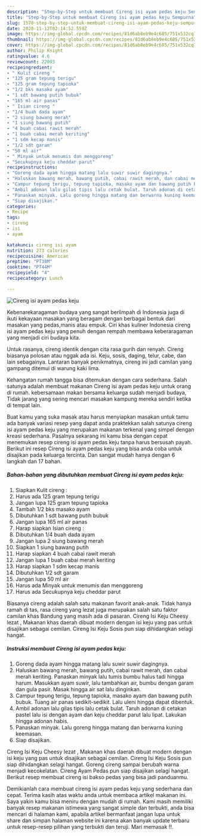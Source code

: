 ```yaml
---
description: "Step-by-Step untuk membuat Cireng isi ayam pedas keju Sempurna"
title: "Step-by-Step untuk membuat Cireng isi ayam pedas keju Sempurna"
slug: 1570-step-by-step-untuk-membuat-cireng-isi-ayam-pedas-keju-sempurna
date: 2020-11-12T02:14:52.559Z
image: https://img-global.cpcdn.com/recipes/81d6ab8eb9e4c685/751x532cq70/cireng-isi-ayam-pedas-keju-foto-resep-utama.jpg
thumbnail: https://img-global.cpcdn.com/recipes/81d6ab8eb9e4c685/751x532cq70/cireng-isi-ayam-pedas-keju-foto-resep-utama.jpg
cover: https://img-global.cpcdn.com/recipes/81d6ab8eb9e4c685/751x532cq70/cireng-isi-ayam-pedas-keju-foto-resep-utama.jpg
author: Philip Knight
ratingvalue: 4.6
reviewcount: 22093
recipeingredient:
- " Kulit cireng "
- "125 gram tepung terigu"
- "125 gram tepung tapioka"
- "1/2 bks masako ayam"
- "1 sdt bawang putih bubuk"
- "165 ml air panas"
- " Isian cireng "
- "1/4 buah dada ayam"
- "2 siung bawang merah"
- "1 siung bawang putih"
- "4 buah cabai rawit merah"
- "1 buah cabai merah keriting"
- "1 sdm kecap manis"
- "1/2 sdt garam"
- "50 ml air"
- " Minyak untuk menumis dan menggoreng"
- "Secukupnya keju cheddar parut"
recipeinstructions:
- "Goreng dada ayam hingga matang lalu suwir suwir dagingnya."
- "Haluskan bawang merah, bawang putih, cabai rawit merah, dan cabai merah keriting. Panaskan minyak lalu tumis bumbu halus tadi hingga harum. Masukkan ayam suwir, lalu tambahkan air, bumbu dengan garam dan gula pasir. Masak hingga air sat lalu dinginkan."
- "Campur tepung terigu, tepung tapioka, masako ayam dan bawang putih bubuk. Tuang air panas sedikit-sedikit. Lalu uleni hingga dapat dibentuk."
- "Ambil adonan lalu gilas tipis lalu cetak bulat. Taruh adonan di cetakan pastel lalu isi dengan ayam dan keju cheddar parut lalu lipat. Lakukan hingga adonan habis."
- "Panaskan minyak. Lalu goreng hingga matang dan berwarna kuning keemasan."
- "Siap disajikan."
categories:
- Recipe
tags:
- cireng
- isi
- ayam

katakunci: cireng isi ayam 
nutrition: 273 calories
recipecuisine: American
preptime: "PT38M"
cooktime: "PT44M"
recipeyield: "4"
recipecategory: Lunch

---
```



![Cireng isi ayam pedas keju](https://img-global.cpcdn.com/recipes/81d6ab8eb9e4c685/751x532cq70/cireng-isi-ayam-pedas-keju-foto-resep-utama.jpg)

Kebenarekaragaman budaya yang sangat berlimpah di Indonesia juga di ikuti kekayaan masakan yang beragam dengan berbagai bentuk dari masakan yang pedas,manis atau empuk. Ciri khas kuliner Indonesia cireng isi ayam pedas keju yang penuh dengan rempah membawa keberaragaman yang menjadi ciri budaya kita.


Untuk rasanya, cireng identik dengan cita rasa gurih dan renyah. Cireng biasanya polosan atau nggak ada isi. Keju, sosis, daging, telur, cabe, dan lain sebagainya. Lantaran banyak penikmatnya, cireng ini jadi camilan yang gampang ditemui di warung kaki lima.

Kehangatan rumah tangga bisa ditemukan dengan cara sederhana. Salah satunya adalah membuat makanan Cireng isi ayam pedas keju untuk orang di rumah. kebersamaan makan bersama keluarga sudah menjadi budaya, Tidak jarang yang sering mencari masakan kampung mereka sendiri ketika di tempat lain.

Buat kamu yang suka masak atau harus menyiapkan masakan untuk tamu ada banyak variasi resep yang dapat anda praktekkan salah satunya cireng isi ayam pedas keju yang merupakan makanan terkenal yang simpel dengan kreasi sederhana. Pasalnya sekarang ini kamu bisa dengan cepat menemukan resep cireng isi ayam pedas keju tanpa harus bersusah payah.
Berikut ini resep Cireng isi ayam pedas keju yang bisa anda coba untuk disajikan pada keluarga tercinta. Dan sangat mudah hanya dengan 6 langkah dan 17 bahan.


<!--inarticleads1-->

##### Bahan-bahan yang dibutuhkan membuat Cireng isi ayam pedas keju:

1. Siapkan  Kulit cireng :
1. Harus ada 125 gram tepung terigu
1. Jangan lupa 125 gram tepung tapioka
1. Tambah 1/2 bks masako ayam
1. Dibutuhkan 1 sdt bawang putih bubuk
1. Jangan lupa 165 ml air panas
1. Harap siapkan  Isian cireng :
1. Dibutuhkan 1/4 buah dada ayam
1. Jangan lupa 2 siung bawang merah
1. Siapkan 1 siung bawang putih
1. Harap siapkan 4 buah cabai rawit merah
1. Jangan lupa 1 buah cabai merah keriting
1. Harap siapkan 1 sdm kecap manis
1. Dibutuhkan 1/2 sdt garam
1. Jangan lupa 50 ml air
1. Harus ada  Minyak untuk menumis dan menggoreng
1. Harus ada Secukupnya keju cheddar parut


Biasanya cireng adalah salah satu makanan favorit anak-anak. Tidak hanya ramah di tas, rasa cireng yang lezat juga merupakan salah satu faktor camilan khas Bandung yang masih ada di pasaran. Cireng Isi Keju Cheesy lezat , Makanan khas daerah dibuat modern dengan isi keju yang pas untuk disajikan sebagai cemilan. Cireng Isi Keju Sosis pun siap dihidangkan selagi hangat. 

<!--inarticleads2-->

##### Instruksi membuat  Cireng isi ayam pedas keju:

1. Goreng dada ayam hingga matang lalu suwir suwir dagingnya.
1. Haluskan bawang merah, bawang putih, cabai rawit merah, dan cabai merah keriting. Panaskan minyak lalu tumis bumbu halus tadi hingga harum. Masukkan ayam suwir, lalu tambahkan air, bumbu dengan garam dan gula pasir. Masak hingga air sat lalu dinginkan.
1. Campur tepung terigu, tepung tapioka, masako ayam dan bawang putih bubuk. Tuang air panas sedikit-sedikit. Lalu uleni hingga dapat dibentuk.
1. Ambil adonan lalu gilas tipis lalu cetak bulat. Taruh adonan di cetakan pastel lalu isi dengan ayam dan keju cheddar parut lalu lipat. Lakukan hingga adonan habis.
1. Panaskan minyak. Lalu goreng hingga matang dan berwarna kuning keemasan.
1. Siap disajikan.


Cireng Isi Keju Cheesy lezat , Makanan khas daerah dibuat modern dengan isi keju yang pas untuk disajikan sebagai cemilan. Cireng Isi Keju Sosis pun siap dihidangkan selagi hangat. Goreng cireng sampai berubah warna menjadi kecokelatan. Cireng Ayam Pedas pun siap disajikan selagi hangat. Berikut resep membuat cireng isi bakso pedas yang bisa jadi panduanmu. 

Demikianlah cara membuat cireng isi ayam pedas keju yang sederhana dan cepat. Terima kasih atas waktu anda untuk membaca artikel makanan ini. Saya yakin kamu bisa meniru dengan mudah di rumah. Kami masih memiliki banyak resep makanan istimewa yang sangat simple dan terbukti, anda bisa mencari di halaman kami, apabila artikel bermanfaat jangan lupa untuk share dan simpan halaman website ini karena akan banyak update terbaru untuk resep-resep pilihan yang terbukti dan teruji. Mari memasak !!. 

